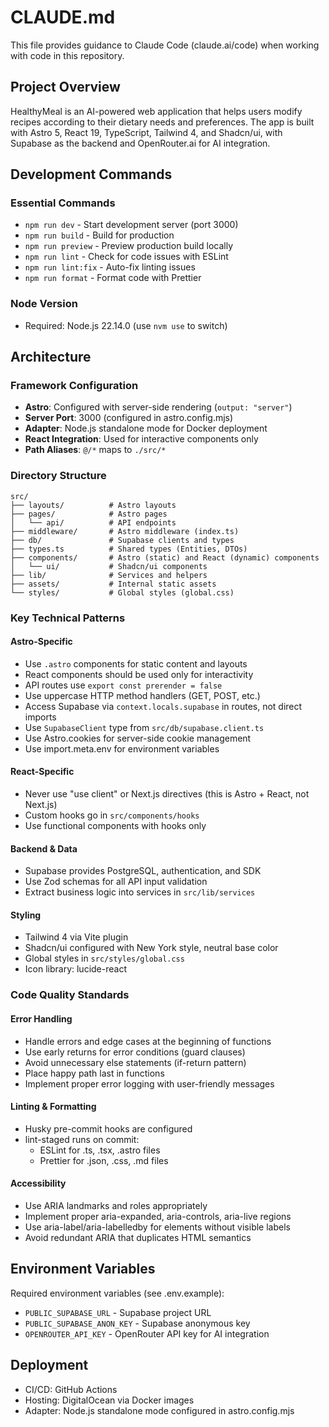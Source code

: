 # CLAUDE.md

This file provides guidance to Claude Code (claude.ai/code) when working with code in this repository.

## Project Overview

HealthyMeal is an AI-powered web application that helps users modify recipes according to their dietary needs and preferences. The app is built with Astro 5, React 19, TypeScript, Tailwind 4, and Shadcn/ui, with Supabase as the backend and OpenRouter.ai for AI integration.

## Development Commands

### Essential Commands

- `npm run dev` - Start development server (port 3000)
- `npm run build` - Build for production
- `npm run preview` - Preview production build locally
- `npm run lint` - Check for code issues with ESLint
- `npm run lint:fix` - Auto-fix linting issues
- `npm run format` - Format code with Prettier

### Node Version

- Required: Node.js 22.14.0 (use `nvm use` to switch)

## Architecture

### Framework Configuration

- **Astro**: Configured with server-side rendering (`output: "server"`)
- **Server Port**: 3000 (configured in astro.config.mjs)
- **Adapter**: Node.js standalone mode for Docker deployment
- **React Integration**: Used for interactive components only
- **Path Aliases**: `@/*` maps to `./src/*`

### Directory Structure

```
src/
├── layouts/          # Astro layouts
├── pages/            # Astro pages
│   └── api/          # API endpoints
├── middleware/       # Astro middleware (index.ts)
├── db/               # Supabase clients and types
├── types.ts          # Shared types (Entities, DTOs)
├── components/       # Astro (static) and React (dynamic) components
│   └── ui/           # Shadcn/ui components
├── lib/              # Services and helpers
├── assets/           # Internal static assets
└── styles/           # Global styles (global.css)
```

### Key Technical Patterns

#### Astro-Specific

- Use `.astro` components for static content and layouts
- React components should be used only for interactivity
- API routes use `export const prerender = false`
- Use uppercase HTTP method handlers (GET, POST, etc.)
- Access Supabase via `context.locals.supabase` in routes, not direct imports
- Use `SupabaseClient` type from `src/db/supabase.client.ts`
- Use Astro.cookies for server-side cookie management
- Use import.meta.env for environment variables

#### React-Specific

- Never use "use client" or Next.js directives (this is Astro + React, not Next.js)
- Custom hooks go in `src/components/hooks`
- Use functional components with hooks only

#### Backend & Data

- Supabase provides PostgreSQL, authentication, and SDK
- Use Zod schemas for all API input validation
- Extract business logic into services in `src/lib/services`

#### Styling

- Tailwind 4 via Vite plugin
- Shadcn/ui configured with New York style, neutral base color
- Global styles in `src/styles/global.css`
- Icon library: lucide-react

### Code Quality Standards

#### Error Handling

- Handle errors and edge cases at the beginning of functions
- Use early returns for error conditions (guard clauses)
- Avoid unnecessary else statements (if-return pattern)
- Place happy path last in functions
- Implement proper error logging with user-friendly messages

#### Linting & Formatting

- Husky pre-commit hooks are configured
- lint-staged runs on commit:
  - ESLint for .ts, .tsx, .astro files
  - Prettier for .json, .css, .md files

#### Accessibility

- Use ARIA landmarks and roles appropriately
- Implement proper aria-expanded, aria-controls, aria-live regions
- Use aria-label/aria-labelledby for elements without visible labels
- Avoid redundant ARIA that duplicates HTML semantics

## Environment Variables

Required environment variables (see .env.example):

- `PUBLIC_SUPABASE_URL` - Supabase project URL
- `PUBLIC_SUPABASE_ANON_KEY` - Supabase anonymous key
- `OPENROUTER_API_KEY` - OpenRouter API key for AI integration

## Deployment

- CI/CD: GitHub Actions
- Hosting: DigitalOcean via Docker images
- Adapter: Node.js standalone mode configured in astro.config.mjs
